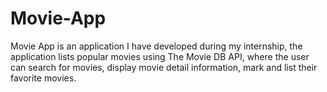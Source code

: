 # Movie-App
Movie App is an application I have developed during my internship, the application lists popular movies using The Movie DB API, where the user can search for movies, display movie detail information, mark and list their favorite movies.
